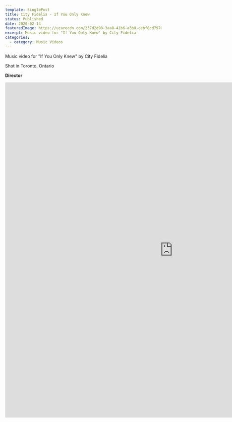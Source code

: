 ```yaml
---
template: SinglePost
title: City Fidelia - If You Only Knew
status: Published
date: 2020-02-14
featuredImage: https://ucarecdn.com/237d2d98-3aa8-41b6-a3b8-cebf8cd7970e/
excerpt: Music video for "If You Only Knew" by City Fidelia
categories:
  - category: Music Videos
---
```

Music video for "If You Only Knew" by City Fidelia

Shot in Toronto, Ontario

**Director**
<iframe src="https://player.vimeo.com/video/381183017?h=a66c6e6e2a&amp;title=0&amp;byline=0&amp;portrait=0&amp;speed=0&amp;badge=0&amp;autopause=0&amp;player_id=0&amp;app_id=58479" width="1080" height="1080" frameborder="0" allow="autoplay; fullscreen; picture-in-picture" allowfullscreen title="City Fidelia - If You Only Knew (Music Video, 2020)"></iframe>